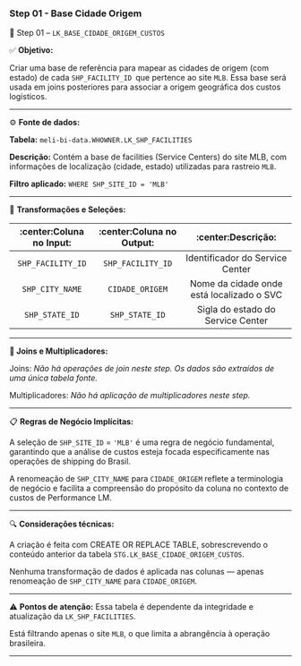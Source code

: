 ### Step 01 - Base Cidade Origem

🔹 Step 01 – `LK_BASE_CIDADE_ORIGEM_CUSTOS`

✅ **Objetivo:**

Criar uma base de referência para mapear as cidades de origem (com estado) de cada `SHP_FACILITY_ID `que pertence ao site `MLB`. Essa base será usada em joins posteriores para associar a origem geográfica dos custos logísticos.

---------------------------------------------------------------------------------------------------

⚙️ **Fonte de dados:**

**Tabela:** `meli-bi-data.WHOWNER.LK_SHP_FACILITIES`

**Descrição:** Contém a base de facilities (Service Centers) do site MLB, com informações de localização (cidade, estado) utilizadas para rastreio `MLB`.

**Filtro aplicado:**
`WHERE SHP_SITE_ID = 'MLB'`

---------------------------------------------------------------------------------------------------

📐 **Transformações e Seleções:**

| :center:**Coluna no Input**: | :center:**Coluna no Output**: | :center:**Descrição**: |
| :-------------------------: | :--------------------------: | :---------------------: |
| `SHP_FACILITY_ID`           | `SHP_FACILITY_ID`            | Identificador do Service Center |
| `SHP_CITY_NAME`             | `CIDADE_ORIGEM`              | Nome da cidade onde está localizado o SVC |
| `SHP_STATE_ID`              | `SHP_STATE_ID`               | Sigla do estado do Service Center |

---------------------------------------------------------------------------------------------------
**🔁 Joins e Multiplicadores:**

Joins: *Não há operações de join neste step. Os dados são extraídos de uma única tabela fonte.*

Multiplicadores: *Não há aplicação de multiplicadores neste step.*

---------------------------------------------------------------------------------------------------

📋 **Regras de Negócio Implícitas:**

A seleção de `SHP_SITE_ID` = `'MLB'` é uma regra de negócio fundamental, garantindo que a análise de custos esteja focada especificamente nas operações de shipping do Brasil.

A renomeação de `SHP_CITY_NAME` para `CIDADE_ORIGEM` reflete a terminologia de negócio e facilita a compreensão do propósito da coluna no contexto de custos de Performance LM.

---------------------------------------------------------------------------------------------------

🔍 **Considerações técnicas:**

A criação é feita com CREATE OR REPLACE TABLE, sobrescrevendo o conteúdo anterior da tabela `STG.LK_BASE_CIDADE_ORIGEM_CUSTOS`.

Nenhuma transformação de dados é aplicada nas colunas — apenas renomeação de `SHP_CITY_NAME` para `CIDADE_ORIGEM`.

---------------------------------------------------------------------------------------------------

⚠️ **Pontos de atenção:**
Essa tabela é dependente da integridade e atualização da `LK_SHP_FACILITIES`.

Está filtrando apenas o site `MLB`, o que limita a abrangência à operação brasileira.


---------------------------------------------------------------------------------------------------